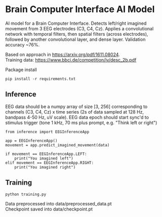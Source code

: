 # Brain Computer Interface AI Model

AI model for a Brain Computer Interface. Detects left/right imagined movement from
3 EEG electrodes (C3, C4, Cz). Applies a convolutional network
with temporal filters, then spatial filters (across electrodes),
followed by another convolutional layer, and dense layer. 
Validation accuracy ~76%. 

Based on approach in https://arxiv.org/pdf/1611.08024. <br>
Training data: https://www.bbci.de/competition/iv/desc_2b.pdf

Package install
```
pip install -r requirements.txt
````

## Inference

EEG data should be a numpy array of size [3, 256] corresponding to
channels (C3, C4, Cz) x time series (2s of data sampled at 128 Hz, 
bandpass 4-50 Hz, uV scale). EEG data epoch should start sync'd to 
stimulus trigger (tone 1 kHz, 70 ms plus prompt, e.g.  "Think left or right")

```
from inference import EEGInferenceApp

app = EEGInferenceApp()
movement = app.predict_imagined_movement(data)

if movement == EEGInferenceApp.LEFT:
    print("You imagined left")
elif movement == EEGInferenceApp.RIGHT:
    print("You imagined right")
```

## Training

```
python training.py
```

Data preprocessed into data/preprocessed_data.pt <br>
Checkpoint saved into data/checkpoint.pt

